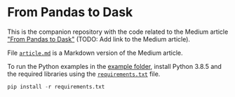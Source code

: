 # From Pandas to Dask

This is the companion repository with the code related to the Medium article ["From Pandas to Dask"]() (TODO: Add link to the Medium article).

File [`article.md`](article.md) is a Markdown version of the Medium article.

To run the Python examples in the [example folder](examples), install Python 3.8.5 and the required libraries using the [`requirements.txt`](requirements.txt) file.

```python
pip install -r requirements.txt
```

